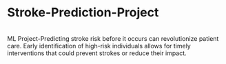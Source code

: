 # Stroke-Prediction-Project
<br>
ML Project-Predicting stroke risk before it occurs can revolutionize patient care. Early identification of high-risk individuals allows for timely interventions that could prevent strokes or reduce their impact.
